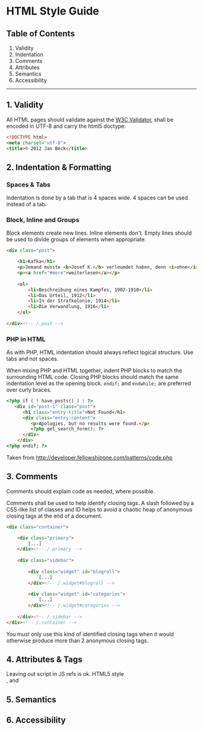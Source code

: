# HTML Style Guide


## Table of Contents

1. Validity
2. Indentation
3. Comments
4. Attributes
5. Semantics
6. Accessibility 

------------------------------------------------


## 1. Validity

All HTML pages should validate against the [W3C Validator](http://validator.w3.org/), shall be encoded in UTF-8 and carry the html5 doctype:
``` html
<!DOCTYPE html>
<meta charset="utf-8">
<title>© 2012 Jan Beck</title>
 ```

## 2. Indentation & Formatting

### Spaces & Tabs
Indentation is done by a tab that is 4 spaces wide. 4 spaces can be used instead of a tab.

### Block, Inline and Groups
Block elements create new lines. Inline elements don't.
Empty lines should be used to divide groups of elements when appropriate.  

``` html
<div class="post">

	<h1>Kafka</h1>
	<p>Jemand musste <b>Josef K.</b> verleumdet haben, denn <i>ohne</i> dass er etwas Böses getan hätte, wurde er eines Morgens verhaftet.</p>
	<p><a href="#more">weiterlesen</a></p>	
	
	<ul>
		<li>Beschreibung eines Kampfes, 1902-1910</li>
		<li>Das Urteil, 1912</li>
		<li>In der Strafkolonie, 1914</li>
		<li>Die Verwandlung, 1916</li>
	</ul>
	
</div><!-- /.post -->
 ```
 
### PHP in HTML
As with PHP, HTML indentation should always reflect logical structure. Use tabs and not spaces.

When mixing PHP and HTML together, indent PHP blocks to match the surrounding HTML code. Closing PHP blocks should match the same indentation level as the opening block. `endif;` and `endwhile;` are preferred over curly braces.

``` html
<?php if ( ! have_posts() ) : ?>
   <div id="post-1" class="post">
      <h1 class="entry-title">Not Found</h1>
      <div class="entry-content">
         <p>Apologies, but no results were found.</p>
         <?php get_search_form(); ?>
      </div>
    </div>
<?php endif; ?>
 ```
Taken from http://developer.fellowshipone.com/patterns/code.php

## 3. Comments

Comments should explain code as needed, where possible.

Comments shall be used to help identify closing tags. A slash followed by a CSS-like list of classes and ID helps to avoid a chaotic heap of anonymous closing tags at the end of a document.

``` html
<div class="container">

	<div class="primary">
		[...]
	</div><!-- /.primary -->
	
	<div class="sidebar">
		
		<div class="widget" id="blogroll">
			[...]
		</div><!-- /.widget#blogroll -->
		
		<div class="widget" id="categories">
			[...]
		</div><!-- /.widget#categories -->
		
	</div><!-- /.sidebar -->
</div><!-- /.container -->
 ```

You must only use this kind of identified closing tags when it would otherwise produce more than 2 anonymous closing tags.


## 4. Attributes & Tags

Leaving out script in JS refs is ok.
HTML5 style <br>, <link> and <meta>

## 5. Semantics


## 6. Accessibility 
